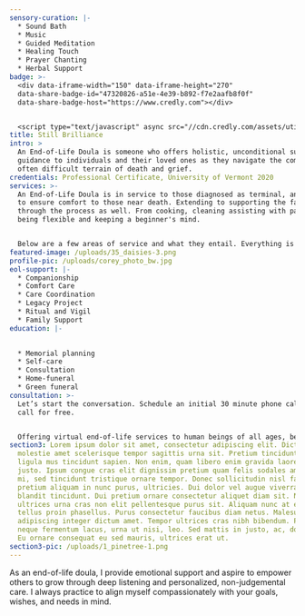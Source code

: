 ```yaml
---
sensory-curation: |-
  * Sound Bath
  * Music
  * Guided Meditation
  * Healing Touch
  * Prayer Chanting
  * Herbal Support
badge: >-
  <div data-iframe-width="150" data-iframe-height="270"
  data-share-badge-id="47320826-a51e-4e39-b892-f7e2aafb8f0f"
  data-share-badge-host="https://www.credly.com"></div>


  <script type="text/javascript" async src="//cdn.credly.com/assets/utilities/embed.js"></script>
title: Still Brilliance
intro: >
  An End-of-Life Doula is someone who offers holistic, unconditional support and
  guidance to individuals and their loved ones as they navigate the complex and
  often difficult terrain of death and grief.
credentials: Professional Certificate, University of Vermont 2020
services: >-
  An End-of-Life Doula is in service to those diagnosed as terminal, and works
  to ensure comfort to those near death. Extending to supporting the family
  through the process as well. From cooking, cleaning assisting with paper work,
  being flexible and keeping a beginner's mind.


  Below are a few areas of service and what they entail. Everything is in response to the individual's needs. A doula aids in finishing the last chapter of one’s life.
featured-image: /uploads/35_daisies-3.png
profile-pic: /uploads/corey_photo_bw.jpg
eol-support: |-
  * Companionship
  * Comfort Care
  * Care Coordination
  * Legacy Project
  * Ritual and Vigil
  * Family Support
education: |-
  

  * Memorial planning
  * Self-care
  * Consultation
  * Home-funeral
  * Green funeral
consultation: >-
  Let’s start the conversation. Schedule an initial 30 minute phone call or Zoom
  call for free.   


  Offering virtual end-of-life services to human beings of all ages, beliefs, and life expressions.
section3: Lorem ipsum dolor sit amet, consectetur adipiscing elit. Dictum urna
  molestie amet scelerisque tempor sagittis urna sit. Pretium tincidunt risus
  ligula mus tincidunt sapien. Non enim, quam libero enim gravida laoreet sit
  justo. Ipsum congue cras elit dignissim pretium quam felis sodales amet. In
  mi, sed tincidunt tristique ornare tempor. Donec sollicitudin nisl faucibus
  pretium aliquam in nunc purus, ultricies. Dui dolor vel augue viverra viverra
  blandit tincidunt. Dui pretium ornare consectetur aliquet diam sit. Nulla
  ultrices urna cras non elit pellentesque purus sit. Aliquam nunc at eget sit
  tellus proin phasellus. Purus consectetur faucibus diam netus. Malesuada
  adipiscing integer dictum amet. Tempor ultrices cras nibh bibendum. Pretium
  neque fermentum lacus, urna ut nisi, leo. Sed mattis in justo, ac, dolor urna.
  Eu ornare consequat eu sed mauris, ultrices erat ut.
section3-pic: /uploads/1_pinetree-1.png
---
```

As an end-of-life doula, I provide emotional support and aspire to  empower others to grow through deep listening and personalized, non-judgemental care. I always practice to  align myself compassionately with your goals, wishes, and needs in mind.
